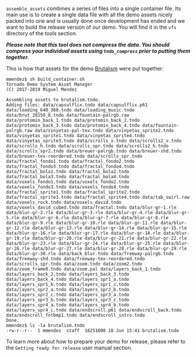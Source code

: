 ```assemble_assets``` combines a series of files into a single container file. Its main use is to create a single data file with all the demo assets nicely packed into one and is usually done once development has ended and we want to build the release version of our demo. You will find it in the ```vfs``` directory of the tools section.

***Please note that this tool does not compress the data. You should compress your individual assets using ```tndo_compress``` prior to putting them together.***

This is how that assets for the demo [Brutalism](http://www.pouet.net/prod.php?which=81062) were put together:

```
mmendez$ sh build_container.sh
Tornado Demo System Asset Manager
(C) 2017-2019 Miguel Mendez

Assembling assets to brutalism.tndo.
Adding files: data/capsulflix.tndo data/capsulflix.p61 data/loading_640_360.tndo data/loading_music.tndo data/brut_28150_8.tndo data/fountain-palrgb.raw data/protomin_back_1.tndo data/protomin_back_2.tndo data/protomin_back_3.tndo data/protomin_back_4.tndo data/fountain-palrgb.raw data/vinyetas-pal-tex.tndo data/vinyetas_sprite2.tndo data/vinyetas_sprite1.tndo data/vinyetas_sprite4.tndo data/vinyetas_sprite3.tndo data/scrolls_v.tndo data/scrolls2_v.tndo data/scrolls_h.tndo data/scrolls_spr.tndo data/scrolls2_h.tndo data/scrolls_spr2.tndo data/breuer-palrgb.tndo data/breuer-shd.tndo data/breuer-tex-reordered.tndo data/scrolls_spr.tndo data/fractal_fondo1.tndo data/fractal_fondo2.tndo data/fractal_fondo3.tndo data/fractal_fondo4.tndo data/fractal_bola1.tndo data/fractal_bola2.tndo data/fractal_bola3.tndo data/fractal_bola4.tndo data/voxels_fondo1.tndo data/voxels_fondo2.tndo data/voxels_fondo3.tndo data/voxels_fondo4.tndo data/fractal_sprite1.tndo data/fractal_sprite2.tndo data/fractal_sprite3.tndo data/fractal_sprite4.tndo data/tab_swirl.raw data/voxels_rock.tndo data/voxels_david.tndo data/voxels_david_cubed.tndo data/fractal.tndo data/blur-gr-1.rle data/blur-gr-2.rle data/blur-gr-3.rle data/blur-gr-4.rle data/blur-gr-5.rle data/blur-gr-6.rle data/blur-gr-7.rle data/blur-gr-8.rle data/blur-gr-9.rle data/blur-gr-10.rle data/blur-gr-11.rle data/blur-gr-12.rle data/blur-gr-13.rle data/blur-gr-14.rle data/blur-gr-15.rle data/blur-gr-16.rle data/blur-gr-17.rle data/blur-gr-18.rle data/blur-gr-19.rle data/blur-gr-20.rle data/blur-gr-21.rle data/blur-gr-22.rle data/blur-gr-23.rle data/blur-gr-24.rle data/blur-gr-25.rle data/blur-gr-26.rle data/blur-gr-27.rle data/blur-gr-28.rle data/blur-gr-29.rle data/blur-gr-30.rle data/back_blur.tndo data/freeway-palrgb.tndo data/freeway-shd.tndo data/freeway-tex-reordered.tndo data/scrolls_spr.tndo data/zoom.tndo data/zoom2.tndo data/zoom_frame0.tndo data/zoom.pal data/layers_back_1.tndo data/layers_back_2.tndo data/layers_back_3.tndo data/layers_back_4.tndo data/layers_spr1_a.tndo data/layers_spr1_b.tndo data/layers_spr1_c.tndo data/layers_spr2_a.tndo data/layers_spr2_b.tndo data/layers_spr2_c.tndo data/layers_spr3_a.tndo data/layers_spr3_b.tndo data/layers_spr3_c.tndo data/layers_spr4_a.tndo data/layers_spr4_b.tndo data/layers_spr4_c.tndo data/endscroll.p61 data/endscroll_back.tndo data/endscroll_fntbmp1.tndo data/endscroll_intro.tndo 
Done.
mmendez$ ls -la brutalism.tndo 
-rw-r--r--  1 mmendez  staff  16251608 18 Jun 15:41 brutalism.tndo
```

To learn more about how to prepare your demo for release, please refer to the ```Getting ready for release``` user manual section.